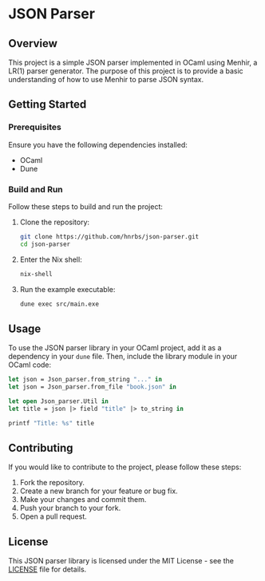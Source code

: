 # JSON Parser

## Overview

This project is a simple JSON parser implemented in OCaml using Menhir, a LR(1) parser generator. The purpose of this project is to provide a basic understanding of how to use Menhir to parse JSON syntax.

## Getting Started

### Prerequisites

Ensure you have the following dependencies installed:

- OCaml
- Dune

### Build and Run

Follow these steps to build and run the project:

1. Clone the repository:

   ```bash
   git clone https://github.com/hnrbs/json-parser.git
   cd json-parser
   ```

2. Enter the Nix shell:

   ```bash
   nix-shell
   ```
  
3. Run the example executable:

   ```bash
   dune exec src/main.exe
   ```

## Usage

To use the JSON parser library in your OCaml project, add it as a dependency in your `dune` file. Then, include the library module in your OCaml code:

```ocaml
let json = Json_parser.from_string "..." in
let json = Json_parser.from_file "book.json" in

let open Json_parser.Util in
let title = json |> field "title" |> to_string in  

printf "Title: %s" title
```

## Contributing

If you would like to contribute to the project, please follow these steps:

1. Fork the repository.
2. Create a new branch for your feature or bug fix.
3. Make your changes and commit them.
4. Push your branch to your fork.
5. Open a pull request.

## License

This JSON parser library is licensed under the MIT License - see the [LICENSE](LICENSE) file for details.
